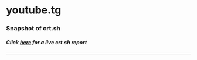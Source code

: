 # youtube.tg
### Snapshot of crt.sh
##### Click [here](https://crt.sh/?q=2A4397AAFA6227FA11F9F9D76ECBB022B0A4494852C2B93FB2085C8AFB19B62A) for a live crt.sh report

---
